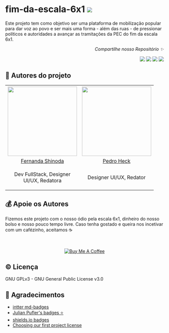 # fim-da-escala-6x1 ![][badge-license]  <!-- ![][link-visits] -->


Este projeto tem como objetivo ser uma plataforma de mobilização popular para dar voz ao povo e ser mais uma forma - além das ruas - de pressionar políticos e autoridades a avançar as tramitações da PEC do fim da escala 6x1. 

<div align="right">

*Compartilhe nosso Repositório :sparkles:*

[![][share-x-shield]](#) <!-- TODO: Configurar links de compartilhamento -->
[![][share-whatsapp-shield]](#)
[![][share-reddit-shield]](#)
[![][share-linkedin-shield]](#)

</div>

## :busts_in_silhouette: Autores do projeto
<table>
  <tr>
    <th width="220px" align="center">
        <img class="avatar" src="https://avatars.githubusercontent.com/u/45886482?v=4" width="220px"/>
    </th>
    <th width="220px" align="center">
        <img class="avatar" src="https://avatars.githubusercontent.com/u/68083697?v=4" width="220px"/>
    </th>
  </tr>
  <tr>
    <td align="center">
        <a href="https://github.com/FShinoda" target="_blank">Fernanda Shinoda</a>
    </td align="center">
    <td align="center">
        <a href="https://github.com/pedroheck" target="_blank">Pedro Heck</a>
    </td align="center">
  </tr>
  <tr>
    <td align="center">
        <p>Dev FullStack, Designer UI/UX, Redatora</p>
    </td align="center">
    <td align="center" align="center">
        <p>Designer UI/UX, Redator</p>
    </td align="center">
  </tr>
</table>

## :moneybag: Apoie os Autores
Fizemos este projeto com o nosso ódio pela escala 6x1, dinheiro do nosso bolso e nosso pouco tempo livre. Caso tenha gostado e queira nos incetivar com um cafézinho, aceitamos :coffee:

<div align="center">
<br>

[![Buy Me A Coffee][badge-buy-me-a-coffee]][link-buy-me-a-coffee]
</div>

## :copyright: Licença
GNU GPLv3 - GNU General Public License v3.0

## :pray: Agradecimentos

- [intter md-badges](https://github.com/inttter/md-badges?tab=readme-ov-file#-website-status)
- [Julian Pufler's badges :star:](https://pufler.dev/badge-it/)
- [shields.io badges](https://shields.io/badges)
- [Choosing our first project license](https://choosealicense.com/)


<!-- vars - badge -->
[share-x-shield]: https://img.shields.io/badge/-share%20on%20x-black?labelColor=222&logo=x&logoColor=white&style=flat-square
[share-whatsapp-shield]: https://img.shields.io/badge/-share%20on%20whatsapp-black?labelColor=222&logo=whatsapp&logoColor=white&style=flat-square
[share-reddit-shield]: https://img.shields.io/badge/-share%20on%20reddit-black?labelColor=222&logo=reddit&logoColor=white&style=flat-square
[share-linkedin-shield]: https://img.shields.io/badge/-share%20on%20linkedin-black?labelColor=222&logo=linkedin&logoColor=white&style=flat-square
[badge-license]: https://img.shields.io/badge/license-GPL--3.0-white?style=flat-square&labelColor=222&color=ECECEC
[badge-buy-me-a-coffee]: https://img.shields.io/badge/Buy%20Me%20a%20Coffee-ffdd00?&logo=buy-me-a-coffee&logoColor=black&style=for-the-badge

[link-visits]: https://badges.pufler.dev/visits/capybarafepe/fim-da-escala-6x1?style=flat-square&labelColor=222&color=E8514C
[link-buy-me-a-coffee]: https://donate.stripe.com/6oE8yj3g4eBdeYM8ww


<!-- vars - imgs -->